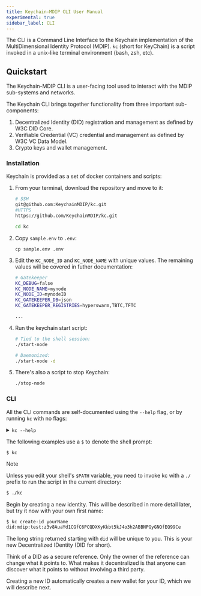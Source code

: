 ```yaml
---
title: Keychain-MDIP CLI User Manual
experimental: true
sidebar_label: CLI
---
```


The CLI is a Command Line Interface to the Keychain implementation of the MultiDimensional Identity Protocol (MDIP). `kc` (short for KeyChain) is a script invoked in a unix-like terminal environment (bash, zsh, etc).

## Quickstart

The Keychain-MDIP CLI is a user-facing tool used to interact with the MDIP sub-systems and networks.

The Keychain CLI brings together functionality from three important sub-components:

1. Decentralized Identity (DID) registration and management as defined by W3C DID Core.
1. Verifiable Credential (VC) credential and management as defined by W3C VC Data Model.
1. Crypto keys and wallet management.

### Installation

Keychain is provided as a set of docker containers and scripts:

1. From your terminal, download the repository and move to it:

   ```sh
   # SSH
   git@github.com:KeychainMDIP/kc.git
   #HTTPS
   https://github.com/KeychainMDIP/kc.git

   cd kc
   ```

1. Copy `sample.env` to `.env`:

   ```env
   cp sample.env .env
   ```

1. Edit the `KC_NODE_ID` and `KC_NODE_NAME` with unique values. The remaining values will be covered in futher documentation:

   ```sh title=".env" {2-3}
   # Gatekeeper
   KC_DEBUG=false
   KC_NODE_NAME=mynode
   KC_NODE_ID=mynodeID
   KC_GATEKEEPER_DB=json
   KC_GATEKEEPER_REGISTRIES=hyperswarm,TBTC,TFTC

   ...
   ```

1. Run the keychain start script:

   ```sh
   # Tied to the shell session:
   ./start-node

   # Daemonized:
   ./start-node -d
   ```

1. There's also a script to stop Keychain:

   ```sh
   ./stop-node
   ```

### CLI

All the CLI commands are self-documented using the `--help` flag, or by running `kc` with no flags:

<details>

<summary><code>kc --help</code></summary>

```sh
Usage: keychain-cli [options] [command]

Keychain CLI tool

Options:
  -V, --version                              output the version number
  -h, --help                                 display help for command

Commands:
  accept-credential [options] <did>        Save verifiable credential for current ID
  add-group-member <group> <member>        Add a member to a group
  add-group-vault-item <id> <file>         Add an item (file) to a group vault
  add-group-vault-member <id> <member>     Add a member to a group vault
  add-name <name> <did>                    Add a name for a DID
  backup-id                                Backup the current ID to its registry
  backup-wallet-did                        Backup wallet to encrypted DID and seed bank
  backup-wallet-file <file>                Backup wallet to file
  bind-credential <schema> <subject>       Create bound credential for a user
  check-wallet                             Validate DIDs in wallet
  clone-asset [options] <id>               Clone an asset
  create-asset [options]                   Create an empty asset
  create-asset-document [options] <file>   Create an asset from a document file
  create-asset-image [options] <file>      Create an asset from an image file
  create-asset-json [options] <file>       Create an asset from a JSON file
  create-challenge [options] [file]        Create a challenge (optionally from a file)
  create-challenge-cc [options] <did>      Create a challenge from a credential DID
  create-group [options] <groupName>       Create a new group
  create-group-vault [options]             Create a group vault
  create-id [options] <name>               Create a new decentralized ID
  create-poll [options] <file>             Create a poll
  create-poll-template                     Create a poll template
  create-response <challenge>              Create a response to a challenge
  create-schema [options] <file>           Create a schema from a file
  create-schema-template <schema>          Create a template from a schema
  create-wallet                            Create a new wallet (or show existing wallet)
  decrypt-did <did>                        Decrypt an encrypted message DID
  decrypt-json <did>                       Decrypt an encrypted JSON DID
  encrypt-file <file> <did>                Encrypt a file for a DID
  encrypt-message <message> <did>          Encrypt a message for a DID
  encrypt-wallet                           Encrypt wallet
  fix-wallet                               Remove invalid DIDs from the wallet
  get-asset <id>                           Get asset by name or DID
  get-credential <did>                     Get credential by DID
  get-group <did>                          Get group by DID
  get-group-vault-item <id> <item> <file>  Save an item from a group vault to a file
  get-name <name>                          Get DID assigned to name
  get-schema <did>                         Get schema by DID
  help [command]                           display help for command
  import-wallet <recovery-phrase>          Create new wallet from a recovery phrase
  issue-credential [options] <file>        Sign and encrypt a bound credential file
  list-assets                              List assets owned by current ID
  list-credentials                         List credentials by current ID
  list-group-vault-items <id>              List items in the group vault
  list-groups                              List groups owned by current ID
  list-ids                                 List IDs and show current ID
  list-issued                              List issued credentials
  list-names                               List DID names (aliases)
  list-schemas                             List schemas owned by current ID
  perf-test [N]                            Performance test to create N credentials
  publish-credential <did>                 Publish the existence of a credential to the current user manifest
  publish-poll <poll>                      Publish results to poll, hiding ballots
  recover-id <did>                         Recovers the ID from the DID
  recover-wallet-did [did]                 Recover wallet from seed bank or encrypted DID
  remove-group-member <group> <member>     Remove a member from a group
  remove-group-vault-item <id> <item>      Remove an item from a group vault
  remove-group-vault-member <id> <member>  Remove a member from a group vault
  remove-id <name>                         Deletes named ID
  remove-name <name>                       Removes a name for a DID
  rename-id <oldName> <newName>            Renames the ID
  resolve-did <did> [confirm]              Return document associated with DID
  resolve-did-version <did> <version>      Return specified version of document associated with DID
  resolve-id                               Resolves the current ID
  restore-wallet-file <file>               Restore wallet from backup file
  reveal-credential <did>                  Reveal a credential to the current user manifest
  reveal-poll <poll>                       Publish results to poll, revealing ballots
  revoke-credential <did>                  Revokes a verifiable credential
  revoke-did <did>                         Permanently revoke a DID
  rotate-keys                              Generates new set of keys for current ID
  set-property <id> <key> [value]          Assign a key-value pair to an asset
  show-mnemonic                            Show recovery phrase for wallet
  show-wallet                              Show wallet
  sign-file <file>                         Sign a JSON file
  test-group <group> [member]              Determine if a member is in a group
  transfer-asset <id> <controller>         Transfer asset to a new controller
  unpublish-credential <did>               Remove a credential from the current user manifest
  unpublish-poll <poll>                    Remove results from poll
  update-asset-document <id> <file>        Update an asset from a document file
  update-asset-image <id> <file>           Update an asset from an image file
  update-asset-json <id> <file>            Update an asset from a JSON file
  update-poll <ballot>                     Add a ballot to the poll
  use-id <name>                            Set the current ID
  verify-file <file>                       Verify the signature in a JSON file
  verify-response <response>               Decrypt and validate a response to a challenge
  view-poll <poll>                         View poll details
  vote-poll <poll> <vote> [spoil]          Vote in a poll
```

</details>

The following examples use a `$` to denote the shell prompt:

```bash{promptUser: user}
$ kc
```

> [!NOTE]
> Unless you edit your shell's `$PATH` variable, you need to invoke kc with a `./` prefix to run the script in the current directory:

```sh
$ ./kc
```

Begin by creating a new identity. This will be described in more detail later, but try it now with your own first name:

```sh
$ kc create-id yourName
did:mdip:test:z3v8AuaYd1CGfC6PCQDXKyKkbt5kJ4o3h2ABBNPGyGNQfEQ99Ce
```

The long string returned starting with `did` will be unique to you. This is your new Decentralized IDentity (DID for short).

Think of a DID as a secure reference. Only the owner of the reference can change what it points to. What makes it decentralized is that anyone can discover what it points to without involving a third party.

Creating a new ID automatically creates a new wallet for your ID, which we will describe next.
